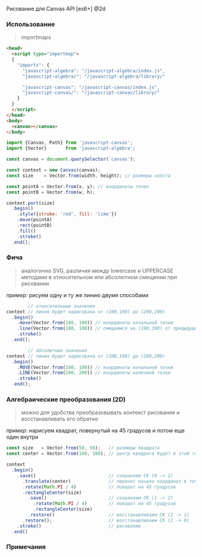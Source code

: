 Рисование для Canvas API [es6+] @2d

### Использование
> importmaps
```html
<head>
  <script type="importmap">
  {
    "imports": {
      "javascript-algebra": "/javascript-algebra/index.js",
      "javascript-algebra/": "/javascript-algebra/library/"

      "javascript-canvas": "/javascript-canvas/index.js",
      "javascript-canvas/": "/javascript-canvas/library/"
    }
  }
  </script>
</head>
<body>
  <canvas></canvas>
</body>
```

```javascript
import {Canvas, Path} from 'javascript-canvas';
import {Vector}       from 'javascript-algebra';

const canvas = document.querySelector('canvas');

const context = new Canvas(canvas);
const size    = Vector.from(width, height); // размеры холста

const pointA = Vector.from(x, y); // координаты точек
const pointB = Vector.from(w, h);

context.port(size)
  .begin()
    .style({stroke: 'red', fill: 'lime'})
    .move(pointA)
    .rect(pointB)
    .fill()
    .stroke()
  .end();
```

### Фича
> аналогично SVG, различия между lowercase и UPPERCASE методами в относительном или абсолютном смещении при рисовании

_пример_: рисуем одну и ту же линию двумя способами
```javascript
        // относительные значения
context // линия будет нарисована от (100,100) до (200,200)
  .begin()
    .move(Vector.from(100, 100)) // координаты начальной точки
    .line(Vector.from(100, 100)) // смещаемся на (100,100) от предыдущей точки
    .stroke()
  .end();

        // абсолютные значения
context // линия будет нарисована от (100,100) до (200,200)
  .begin()
    .MOVE(Vector.from(100, 100)) // координаты начальной точки
    .LINE(Vector.from(200, 200)) // координаты конечной точки
    .stroke()
  .end();
```

### Алгебраические преобразования (2D)
> можно для удобства преобразовывать контекст рисования и восстанавливать его обратно

_пример_: нарисуем квадрат, повернутый на 45 градусов и потом еще один внутри
```javascript
const size   = Vector.from(50, 50);   // размеры квадрата
const center = Vector.from(100, 100); // центр квадрата будет в этой точке

context
  .begin()
    .save()                           // сохраняем СК (0 -> 1)
      .translate(center)              // перенос начала координат в точку (100, 100)
      .rotate(Math.PI / 4)            // поворот на 45 градусов
      .rectangleCenter(size)
        .save()                       // сохраняем СК (1 -> 2)
          .rotate(Math.PI / 4)        // поворот на 45 градусов
          .rectangleCenter(size)
        .restore()                    // восстанавливаем СК (2 -> 1)
      .restore();                     // восстанавливаем СК (1 -> 0)
    .stroke()                         // рисование
  .end()
```

### Примечания
